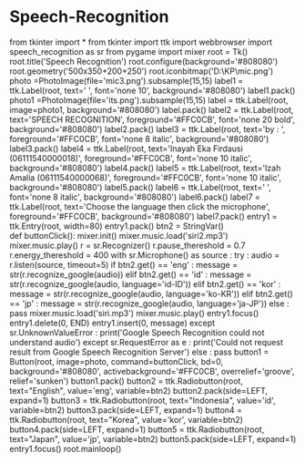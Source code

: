 # Speech-Recognition
from tkinter import *
from tkinter import ttk
import webbrowser
import speech_recognition as sr
from pygame import mixer
root = Tk()
root.title('Speech Recognition')
root.configure(background='#808080')
root.geometry('500x350+200+250')
root.iconbitmap('D:\\KP\\mic.png') 
photo =PhotoImage(file='mic3.png').subsample(15,15)
label1 = ttk.Label(root, text=' ', font='none 10', background='#808080')
label1.pack()
photo1 =PhotoImage(file='its.png').subsample(15,15)
label = ttk.Label(root, image=photo1, background='#808080')
label.pack()
label2 = ttk.Label(root, text='SPEECH RECOGNITION', foreground='#FFC0CB', font='none 20 bold', background='#808080')
label2.pack()
label3 = ttk.Label(root, text='by : ', foreground='#FFC0CB', font='none 8 italic', background='#808080')
label3.pack()
label4 = ttk.Label(root, text='Inayah Eka Firdausi (06111540000018)', foreground='#FFC0CB', font='none 10 italic', background='#808080')
label4.pack()
label5 = ttk.Label(root, text='Izah Amalia (06111540000068)', foreground='#FFC0CB', font='none 10 italic', background='#808080')
label5.pack()
label6 = ttk.Label(root, text=' ', font='none 8 italic', background='#808080')
label6.pack()
label7 = ttk.Label(root, text='Choose the language then click the microphone', foreground='#FFC0CB', background='#808080')
label7.pack()
entry1 = ttk.Entry(root, width=80)
entry1.pack()
btn2 = StringVar()    
def buttonClick(): 
    mixer.init()
    mixer.music.load('siri2.mp3')
    mixer.music.play() 
    r = sr.Recognizer()
    r.pause_thereshold = 0.7
    r.energy_thereshold = 400 
    with sr.Microphone() as source :
        try :
            audio = r.listen(source, timeout=5)
            if btn2.get() == 'eng' :
                 message = str(r.recognize_google(audio))
            elif btn2.get() == 'id' :
                 message = str(r.recognize_google(audio, language='id-ID'))
            elif btn2.get() == 'kor' :
                 message = str(r.recognize_google(audio, language='ko-KR'))
            elif btn2.get() == 'jp' :
                 message = str(r.recognize_google(audio, language='ja-JP'))
            else :
                pass
            mixer.music.load('siri.mp3')
            mixer.music.play()
            entry1.focus()
            entry1.delete(0, END)
            entry1.insert(0, message)
        except sr.UnknownValueError :
            print('Google Speech Recognition could not understand audio') 
        except sr.RequestError as e :
            print('Could not request result from Google Speech Recognition Server') 
        else :
            pass
button1 = Button(root, image=photo, command=buttonClick, bd=0, background='#808080', activebackground='#FFC0CB', overrelief='groove', relief='sunken')
button1.pack()
button2 = ttk.Radiobutton(root, text="English", value='eng', variable=btn2)
button2.pack(side=LEFT, expand=1)
button3 = ttk.Radiobutton(root, text="Indonesia", value='id', variable=btn2)
button3.pack(side=LEFT, expand=1)
button4 = ttk.Radiobutton(root, text="Korea", value='kor', variable=btn2)
button4.pack(side=LEFT, expand=1)
button5 = ttk.Radiobutton(root, text="Japan", value='jp', variable=btn2)
button5.pack(side=LEFT, expand=1)
entry1.focus()
root.mainloop()
